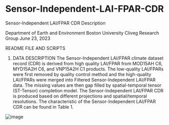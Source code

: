 # Sensor-Independent-LAI-FPAR-CDR
Sensor-Independent LAI/FPAR CDR Description

Department of Earth and Environment
Boston University
Cliveg Research Group
June 23, 2023

README FILE AND SCRIPTS


1. DATA DESCRIPTION
The Sensor-Independent LAI/FPAR climate dataset record (CDR) is derived from high quality LAI/FPAR from MOD15AH C6, MYD15A2H C6, and VNP15A2H C1 products. The low-quality LAI/FPARs were first removed by quality control method and the high-quality LAI/FPARs were merged into Filtered Sensor-Independent LAI/FPAR data. The missing values are then gap filled by spatial-temporal tensor (ST-Tensor) completion model. The Sensor-Independent LAI/FPAR CDR is produced based on different projections and spatial/temporal resolutions. The characteristic of the Sensor-Independent LAI/FPAR CDR can be found in Table 1.

![image](https://github.com/JiabinPu/Sensor-Independent-LAI-FPAR-CDR/assets/55397551/2f7f980b-00f2-47c7-9a47-8f4b036eee4a)

